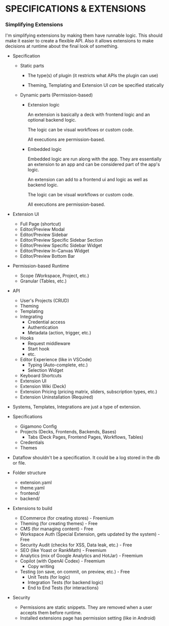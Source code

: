 # SPECIFICATIONS & EXTENSIONS

### Simplifying Extensions

I'm simplifying extensions by making them have runnable logic.
This should make it easier to create a flexible API.
Also it allows extensions to make decisions at runtime about the final look of something.

- Specification

  - Static parts

    - The type(s) of plugin (it restricts what APIs the plugin can use)

    - Theming, Templating and Extension UI _can_ be specified statically

  - Dynamic parts (Permission-based)

    - Extension logic

      An extension is basically a deck with frontend logic and an optional backend logic.

      The logic can be visual workflows or custom code.

      All executions are permission-based.

    - Embedded logic

      Embedded logic are run along with the app. They are essentially an extension to an app and can be considered part of the app's logic.

      An extension can add to a frontend ui and logic as well as backend logic.

      The logic can be visual workflows or custom code.

      All executions are permission-based.

- Extension UI

  - Full Page (shortcut)
  - Editor/Preview Modal
  - Editor/Preview Sidebar
  - Editor/Preview Specific Sidebar Section
  - Editor/Preview Specific Sidebar Widget
  - Editor/Preview In-Canvas Widget
  - Editor/Preview Bottom Bar

- Permission-based Runtime

  - Scope (Workspace, Project, etc.)
  - Granular (Tables, etc.)

- API

  - User's Projects (CRUD)
  - Theming
  - Templating
  - Integrating
    - Credential access
    - Authentication
    - Metadata (action, trigger, etc.)
  - Hooks
    - Request middleware
    - Start hook
    - etc.
  - Editor Experience (like in VSCode)
    - Typing (Auto-complete, etc.)
    - Selection Widget
  - Keyboard Shortcuts
  - Extension UI
  - Extension Wiki (Deck)
  - Extension Pricing (pricing matrix, sliders, subscription types, etc.)
  - Extension Uninstallation (Required)

- Systems, Templates, Integrations are just a type of extension.

- Specifications

  - Gigamono Config
  - Projects (Decks, Frontends, Backends, Bases)
    - Tabs (Deck Pages, Frontend Pages, Workflows, Tables)
  - Credentials
  - Themes

- Dataflow shouldn't be a specification. It could be a log stored in the db or file.

- Folder structure

  - extension.yaml
  - theme.yaml
  - frontend/
  - backend/

- Extensions to build

  - ECommerce (for creating stores) - Freemium
  - Theming (for creating themes) - Free
  - CMS (for managing content) - Free
  - Workspace Auth (Special Extension, gets updated by the system) - Free
  - Security Audit (checks for XSS, Data leak, etc.) - Free
  - SEO (like Yoast or RankMath) - Freemium
  - Analytics (mix of Google Analytics and HotJar) - Freemium
  - Copilot (with OpenAI Codex) - Freemium
    - Copy writing
  - Testing (on save, on commit, on preview, etc.) - Free
    - Unit Tests (for logic)
    - Integration Tests (for backend logic)
    - End to End Tests (for interactions)

- Security
  - Permissions are static snippets. They are removed when a user accepts them before runtime.
  - Installed extensions page has permission setting (like in Android)
